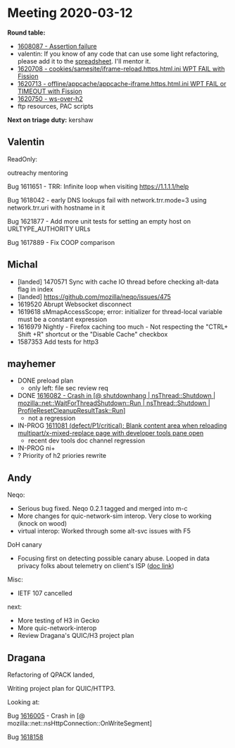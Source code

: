 # Meeting 2020-03-12
**Round table:**
* [1608087 - Assertion failure](https://bugzilla.mozilla.org/show_bug.cgi?id=1608087)
* valentin: If you know of any code that can use some light refactoring, please add it to the [spreadsheet](https://docs.google.com/spreadsheets/d/10IS1O4ePVHqGlL-2JnSTs4-z0neiQjN0xfySwSXGWz0/edit#gid=0). I'll mentor it.
* [1620708 - cookies/samesite/iframe-reload.https.html.ini WPT FAIL with Fission](https://bugzilla.mozilla.org/show_bug.cgi?id=1620708)
* [1620713 - offline/appcache/appcache-iframe.https.html.ini WPT FAIL or TIMEOUT with Fission](https://bugzilla.mozilla.org/show_bug.cgi?id=1620713)
* [1620750 - ws-over-h2](https://bugzilla.mozilla.org/show_bug.cgi?id=1620750)
* ftp resources, PAC scripts

**Next on triage duty:**
kershaw
## Valentin

ReadOnly:

outreachy mentoring

Bug 1611651 - TRR: Infinite loop when visiting https://1.1.1.1/help

Bug 1618042 - early DNS lookups fail with network.trr.mode=3 using network.trr.uri with hostname in it

Bug 1621877 - Add more unit tests for setting an empty host on URLTYPE_AUTHORITY URLs

Bug 1617889 - Fix COOP comparison

## Michal

- [landed] 1470571 Sync with cache IO thread before checking alt-data flag in index
- [landed] https://github.com/mozilla/neqo/issues/475
- 1619520 Abrupt Websocket disconnect
- 1619618 sMmapAccessScope; error: initializer for thread-local variable must be a constant expression
- 1616979 Nightly - Firefox caching too much - Not respecting the "CTRL+ Shift +R" shortcut or the "Disable Cache" checkbox
- 1587353 Add tests for http3

## mayhemer

* DONE preload plan
  * only left: file sec review req
* DONE [1616082 - Crash in [@ shutdownhang | nsThread::Shutdown | mozilla::net::WaitForThreadShutdown::Run | nsThread::Shutdown | ProfileResetCleanupResultTask::Run]](https://bugzilla.mozilla.org/show_bug.cgi?id=1616082)
  * not a regression
* IN-PROG [1611081 (defect/P1/critical): Blank content area when reloading multipart/x-mixed-replace page with developer tools pane open](https://bugzilla.mozilla.org/show_bug.cgi?id=1611081)
  * recent dev tools doc channel regression
* IN-PROG ni+
* ? Priority of h2 priories rewrite

## Andy

Neqo:

* Serious bug fixed. Neqo 0.2.1 tagged and merged into m-c
* More changes for quic-network-sim interop. Very close to working (knock on wood)
* virtual interop: Worked through some alt-svc issues with F5

DoH canary

* Focusing first on detecting possible canary abuse. Looped in data privacy folks about telemetry on client's ISP ([doc link](https://docs.google.com/document/d/1T5aZqr1KzZd93UX4g-47KXiQFZRf4Dxq7yRUUUp2IOI/edit?usp=sharing))

Misc:

* IETF 107 cancelled

next:

* More testing of H3 in Gecko
* More quic-network-interop
* Review Dragana's QUIC/H3 project plan

## Dragana

Refactoring of QPACK landed,

Writing project plan for QUIC/HTTP3.

Looking at:

Bug [1616005](https://bugzilla.mozilla.org/show_bug.cgi?id=1616005) - Crash in [@ mozilla::net::nsHttpConnection::OnWriteSegment]

Bug [1618158](https://bugzilla.mozilla.org/show_bug.cgi?id=1618158)

